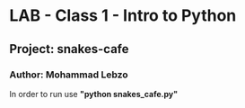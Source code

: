 # LAB - Class 1 - Intro to Python

## Project: snakes-cafe

### Author: Mohammad Lebzo

In order to run use **"python snakes_cafe.py"**
